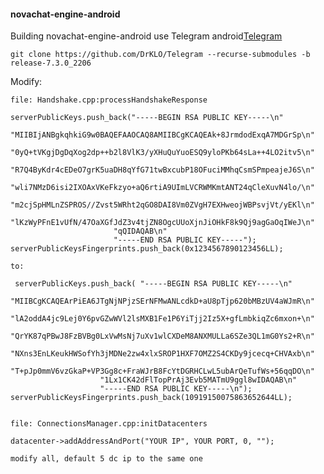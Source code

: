 #### novachat-engine-android

Building novachat-engine-android use Telegram android[Telegram](https://github.com/DrKLO/Telegram)

    git clone https://github.com/DrKLO/Telegram --recurse-submodules -b release-7.3.0_2206




Modify:


    file: Handshake.cpp:processHandshakeResponse

    serverPublicKeys.push_back("-----BEGIN RSA PUBLIC KEY-----\n"
                           "MIIBIjANBgkqhkiG9w0BAQEFAAOCAQ8AMIIBCgKCAQEAk+8JrmdodExqA7MDGrSp\n"
                           "0yQ+tVKgjDgDqXog2dp++b2l8VlK3/yXHuQuYuoESQ9yloPKb64sLa++4LO2itv5\n"
                           "R7Q4ByKdr4cEDeO7grK5uaDH8qYfG71twBxcubP18OFuciMMhqCsmSPmpeajeJ6S\n"
                           "wli7NMzD6isi2IXOAxVKeFkzyo+aQ6rtiA9UImLVCRWMKmtANT24qCleXuvN4lo/\n"
                           "m2cjSpHMLnZSPROS//Zvst5WRht2qGO8DAI8Vm0ZVgH7EXHweojWBPsvjVt/yEKl\n"
                           "lKzWyPFnE1vUfN/47OaXGfJdZ3v4tjZN8OgcUUoXjnJiOHkF8k9Qj9agGaOqIWeJ\n"
                           "qQIDAQAB\n"
                           "-----END RSA PUBLIC KEY-----");
    serverPublicKeysFingerprints.push_back(0x1234567890123456LL);

    to:

     serverPublicKeys.push_back( "-----BEGIN RSA PUBLIC KEY-----\n"
                        "MIIBCgKCAQEArPiEA6JTgNjNPjzSErNFMwANLcdkD+aU8pTjp620bMBzUV4aWJmR\n"
                        "lA2oddA4jc9Lej0Y6pvGZwWVl2lsMXB1Fe1P6YiTjj2Iz5X+gfLmbkiqZc6mxon+\n"
                        "QrYK87qPBwJ8FzBVBg0LxVwMsNj7uXv1wlCXDeM8ANXMULLa6SZe3QL1mG0Ys2+R\n"
                        "NXns3EnLKeukHWSofYh3jMDNe2zw4xlxSROP1HXF7OMZ2S4CKDy9jcecq+CHVAxb\n"
                        "T+pJp0mmV6vzGkaP+VP3Gg8c+FraWJrB8FcYtDGRHCLwL5ubArQeTufWs+56qqDO\n"
                        "1Lx1CK42dFlTopPrAj3Evb5MATmU9ggl8wIDAQAB\n"
                        "-----END RSA PUBLIC KEY-----\n");
    serverPublicKeysFingerprints.push_back(10919150075863652644LL);


    file: ConnectionsManager.cpp:initDatacenters

    datacenter->addAddressAndPort("YOUR IP", YOUR PORT, 0, "");

    modify all, default 5 dc ip to the same one


